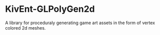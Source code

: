 KivEnt-GLPolyGen2d
==================

A library for proceduraly generating game art assets in the form of vertex colored 2d meshes.

